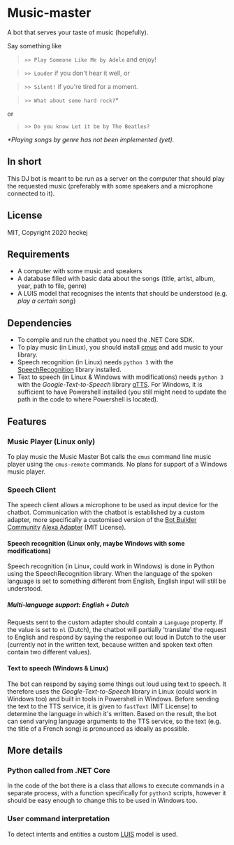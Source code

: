 # Music-master
A bot that serves your taste of music (hopefully).

Say something like 
> `>> Play Someone Like Me by Adele` and enjoy! 

> `>> Louder` if you don't hear it well, or 

> `>> Silent!` if you're tired for a moment.

> `>> What about some hard rock?`* 

or 

> `>> Do you know Let it be by The Beatles?`

_*Playing songs by genre has not been implemented (yet)._

## In short
This DJ bot is meant to be run as a server on the computer that should play the requested music (preferably with some speakers and a microphone connected to it).

## License
MIT, Copyright 2020 heckej

## Requirements
* A computer with some music and speakers
* A database filled with basic data about the songs (title, artist, album, year, path to file, genre)
* A LUIS model that recognises the intents that should be understood (e.g. _play a certain song_)

## Dependencies
* To compile and run the chatbot you need the .NET Core SDK.
* To play music (in Linux), you should install [cmus](https://cmus.github.io/) and add music to your library.
* Speech recognition (in Linux) needs `python 3` with the [SpeechRecognition](https://pypi.org/project/SpeechRecognition/) library installed.
* Text to speech (in Linux & Windows with modifications) needs `python 3` with the _Google-Text-to-Speech_ library [gTTS](https://pypi.org/project/gTTS/). For Windows, it is sufficient to have Powershell installed (you still might need to update the path in the code to where Powershell is located).

## Features
### Music Player (Linux only)
To play music the Music Master Bot calls the `cmus` command line music player using the `cmus-remote` commands. No plans for support of a Windows music player.

### Speech Client
The speech client allows a microphone to be used as input device for the chatbot. Communication with the chatbot is established by a custom adapter, more specifically a customised version of the [Bot Builder Community](https://github.com/BotBuilderCommunity/botbuilder-community-dotnet) [Alexa Adapter](https://github.com/BotBuilderCommunity/botbuilder-community-dotnet/tree/develop/libraries/Bot.Builder.Community.Adapters.Alexa) (MIT License).

#### Speech recognition (Linux only, maybe Windows with some modifications)
Speech recognition (in Linux, could work in Windows) is done in Python using the SpeechRecognition library. When the language of the spoken language is set to something different from English, English input will still be understood.
##### Multi-language support: English + Dutch
Requests sent to the custom adapter should contain a `Language` property. If the value is set to `nl` (Dutch), the chatbot will partially 'translate' the request to English and respond by saying the response out loud in Dutch to the user (currently not in the written text, because written and spoken text often contain two different values).
#### Text to speech (Windows & Linux)
The bot can respond by saying some things out loud using text to speech. It therefore uses the _Google-Text-to-Speech_ library in Linux (could work in Windows too) and built in tools in Powershell in Windows. Before sending the text to the TTS service, it is given to `fastText` (MIT License) to determine the language in which it's written. Based on the result, the bot can send varying language arguments to the TTS service, so the text (e.g. the title of a French song) is pronounced as ideally as possible.

## More details
### Python called from .NET Core
In the code of the bot there is a class that allows to execute commands in a separate process, with a function specifically for `python3` scripts, however it should be easy enough to change this to be used in Windows too.

### User command interpretation
To detect intents and entities a custom [LUIS](https://luis.ai) model is used.
